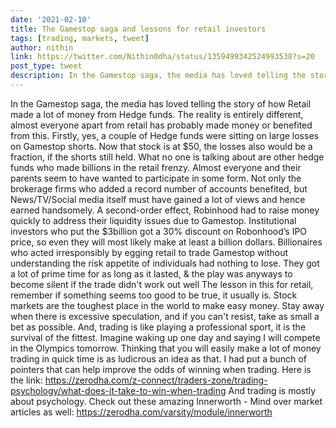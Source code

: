 ```yaml
---
date: '2021-02-10'
title: The Gamestop saga and lessons for retail investors
tags: [trading, markets, tweet]
author: nithin
link: https://twitter.com/Nithin0dha/status/1359499342524993538?s=20
post_type: tweet
description: In the Gamestop saga, the media has loved telling the story of how Retail made a lot of money from Hedge funds. The reality is entirely different, almost everyone apart from retail has probably made money or benefited from this...
---
```

In the Gamestop saga, the media has loved telling the story of how Retail made a lot of money from Hedge funds. The reality is entirely different, almost everyone apart from retail has probably made money or benefited from this. 
Firstly, yes, a couple of Hedge funds were sitting on large losses on Gamestop shorts. Now that stock is at $50, the losses also would be a fraction, if the shorts still held. What no one is talking about are other hedge funds who made billions in the retail frenzy. 
Almost everyone and their parents seem to have wanted to participate in some form. Not only the brokerage firms who added a record number of accounts benefited, but News/TV/Social media itself must have gained a lot of views and hence earned handsomely. 
A second-order effect, Robinhood had to raise money quickly to address their liquidity issues due to Gamestop. Institutional investors who put the $3billion got a 30% discount on Robonhood’s IPO price, so even they will most likely make at least a billion dollars. 
Billionaires who acted irresponsibly by egging retail to trade Gamestop without understanding the risk appetite of individuals had nothing to lose. They got a lot of prime time for as long as it lasted, & the play was anyways to become silent if the trade didn't work out well 
The lesson in this for retail, remember if something seems too good to be true, it usually is. Stock markets are the toughest place in the world to make easy money. Stay away when there is excessive speculation, and if you can't resist, take as small a bet as possible. 
And, trading is like playing a professional sport, it is the survival of the fittest. Imagine waking up one day and saying I will compete in the Olympics tomorrow. Thinking that you will easily make a lot of money trading in quick time is as ludicrous an idea as that. 
I had put a bunch of pointers that can help improve the odds of winning when trading. Here is the link: https://zerodha.com/z-connect/traders-zone/trading-psychology/what-does-it-take-to-win-when-trading 
And trading is mostly about psychology. Check out these amazing Innerworth - Mind over market articles as well: https://zerodha.com/varsity/module/innerworth
